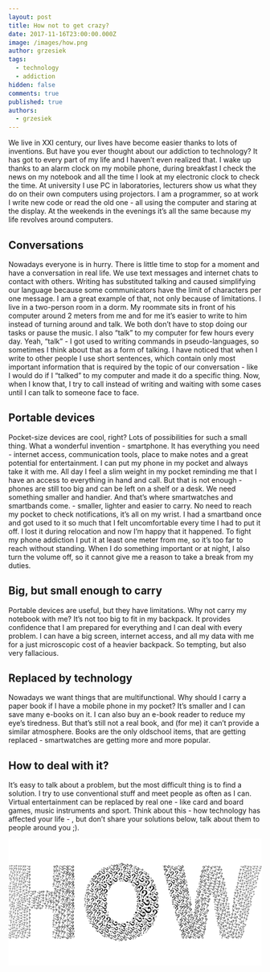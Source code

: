 ```yaml
---
layout: post
title: How not to get crazy?
date: 2017-11-16T23:00:00.000Z
image: /images/how.png
author: grzesiek
tags:
  - technology
  - addiction
hidden: false
comments: true
published: true
authors:
  - grzesiek
---
```


We live in XXI century, our lives have become easier thanks to lots of inventions. But have you ever thought about our addiction to technology? It has got to every part of my life and I haven’t even realized that. I wake up thanks to an alarm clock on my mobile phone, during breakfast I check the news on my notebook and all the time I look at my electronic clock to check the time. At university I use PC in laboratories, lecturers show us what they do on their own computers using projectors. I am a programmer, so at work I write new code or read the old one - all using the computer and staring at the display. At the weekends in the evenings it’s all the same because my life revolves around computers.


## Conversations

Nowadays everyone is in hurry. There is little time to stop for a moment and have a conversation in real life. We use text messages  and internet chats to contact with others. Writing has substituted talking and caused simplifying our language because some communicators have the limit of characters per one message. I am a great example of that, not only because of limitations. I live in a two-person room in a dorm. My roommate sits in front of his computer around 2 meters from me and for me it’s easier to write to him instead of turning around and talk. We both don’t have to stop doing our tasks or pause the music. I also “talk” to my computer for few hours every day. Yeah, “talk” - I got used to writing commands in pseudo-languages, so sometimes I  think about that as a form of talking. I have noticed that when I write to other people I use short sentences, which contain only most important information that is required by the topic of our conversation - like I would do if I “talked” to my computer and made it do a specific thing. Now, when I know that, I try to call instead of writing and waiting with some cases until I can talk to someone face to face.


## Portable devices


Pocket-size devices are cool, right? Lots of possibilities for such a small thing. What a wonderful invention - smartphone. It has everything you need - internet access, communication tools, place to make notes and a great potential for entertainment. I can put my phone in my pocket and  always take it with me. All day I feel a slim weight in my pocket reminding me that I have an access to everything in hand and call. But that is not enough - phones are still too big and can be left on a shelf or a desk. We need something smaller and handier. And that’s where smartwatches and   smartbands come. - smaller, lighter and easier to carry. No need to reach my pocket to check notifications, it’s all on my wrist. I had a smartband once and got used to it so much that I felt uncomfortable every time I had to put it off. I lost it during relocation and now I’m happy that it happened. To fight my phone addiction I put it at least one meter from me, so it’s too far to reach without standing. When I do something important or at night, I also turn the volume off, so it cannot give me a reason to take a break from my duties. 


## Big, but small enough to carry

Portable devices are useful, but they have limitations. Why not carry my notebook with me? It’s not too big to fit  in my backpack. It provides confidence that I am prepared for everything and I can deal with every problem. I can have a big screen, internet access, and all my data with me  for a just microscopic cost of a heavier backpack. So tempting, but also very fallacious.


## Replaced by technology

Nowadays we want things that are multifunctional. Why should I carry a paper book if I have a mobile phone in my pocket? It’s smaller and I can save many e-books on it. I can also buy an e-book reader to reduce my eye’s tiredness. But that’s still not a real book, and (for me) it can’t provide a similar atmosphere. Books are the only oldschool items, that are getting replaced -  smartwatches are getting more and more popular.
 
 
## How to deal with it?

It’s easy to talk about a  problem, but the most difficult thing is to find a solution. I try to use conventional stuff and meet people as often as I can. Virtual entertainment can be replaced by real one - like card and board games, music instruments and sport. Think about this - how technology has affected your life - , but don’t share your solutions below, talk about them to people around you ;).

![How](/images/how-not-to-get-crazy/how.png)
